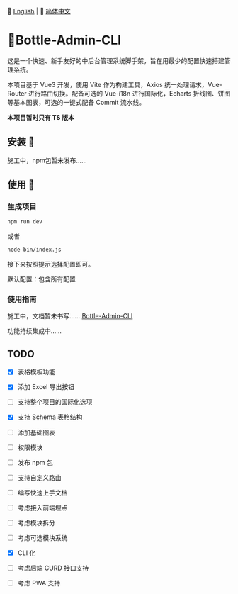 📘 [English](README.md) | 📙 [简体中文](README-zh.md)

# 🌟Bottle-Admin-CLI
这是一个快速、新手友好的中后台管理系统脚手架，旨在用最少的配置快速搭建管理系统。

本项目基于 Vue3 开发，使用 Vite 作为构建工具，Axios 统一处理请求，Vue-Router 进行路由切换。配备可选的 Vue-i18n 进行国际化，Echarts 折线图、饼图等基本图表，可选的一键式配备 Commit 流水线。

**本项目暂时只有 TS 版本**

## 安装 🔧
施工中，npm包暂未发布……

## 使用 📏
### 生成项目

```bash
npm run dev
```

或者

```bash
node bin/index.js
```

接下来按照提示选择配置即可。

默认配置：包含所有配置

###  使用指南
施工中，文档暂未书写……
[ Bottle-Admin-CLI ]()

功能持续集成中……

## TODO

- [x] 表格模板功能

- [x] 添加 Excel 导出按钮

- [ ] 支持整个项目的国际化选项

- [x] 支持 Schema 表格结构

- [ ] 添加基础图表

- [ ] 权限模块

- [ ] 发布 npm 包

- [ ] 支持自定义路由

- [ ] 编写快速上手文档

- [ ] 考虑接入前端埋点

- [ ] 考虑模块拆分

- [ ] 考虑可选模块系统

- [x] CLI 化

- [ ] 考虑后端 CURD 接口支持

- [ ] 考虑 PWA 支持